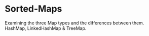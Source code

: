 # Sorted-Maps
Examining the three Map types and the differences between them. HashMap, LinkedHashMap &amp; TreeMap. 
